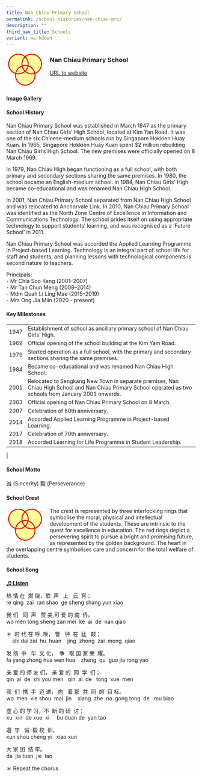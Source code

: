 ```yaml
---
title: Nan Chiau Primary School
permalink: /school-histories/nan-chiau-pri/
description: ""
third_nav_title: Schools
variant: markdown
---
```

<img align="left" style="width:20%;margin-right:15px;" src="/images/nanchiaupri1.jpg">

### **Nan Chiau Primary School**
[URL to website](https://www.ncps.moe.edu.sg/)

<br clear="left">

#### **Image Gallery**


#### **School History**
Nan Chiau Primary School was established in March 1947 as the primary section of Nan Chiau Girls’ High School, located at Kim Yan Road. It was one of the six Chinese-medium schools run by Singapore Hokkien Huay Kuan. In 1965, Singapore Hokkien Huay Kuan spent $2 million rebuilding Nan Chiau Girl’s High School. The new premises were officially opened on 8 March 1969.

In 1979, Nan Chiau High began functioning as a full school, with both primary and secondary sections sharing the same premises. In 1980, the school became an English-medium school. In 1984, Nan Chiau Girls’ High became co-educational and was renamed Nan Chiau High School.

In 2001, Nan Chiau Primary School separated from Nan Chiau High School and was relocated to Anchorvale Link. In 2010, Nan Chiau Primary School was identified as the North Zone Centre of Excellence in Information and Communications Technology. The school prides itself on using appropriate technology to support students’ learning, and was recognised as a ‘Future School’ in 2011.

Nan Chiau Primary School was accorded the Applied Learning Programme in Project-based Learning. Technology is an integral part of school life for staff and students, and planning lessons with technological components is second nature to teachers.

Principals:<br>
\- Mr Chia Soo Keng (2001–2007)<br>
\- Mr Tan Chun Meng (2008–2014)<br>
\- Mdm Quah Li Ling Mae (2015–2019)<br>
\- Mrs Ong Jia Miin (2020 - present)

#### **Key Milestones**

|  |  |
|:---:|---|
| 1947 | Establishment of school as ancillary primary school of Nan Chiau Girls’ High. |
| 1969 | Official opening of the school building at the Kim Yam Road. |
| 1979 | Started operation as a full school, with the primary and secondary sections sharing the same premises. |
| 1984 | Became co-educational and was renamed Nan Chiau High School. |
| 2001 | Relocated to Sengkang New Town in separate premises, Nan Chiau High School and Nan Chiau Primary School operated as two schools from January 2001 onwards. |
| 2003 | Official opening of Nan Chiau Primary School on 8 March. |
| 2007 | Celebration of 60th anniversary. |
| 2014 | Accorded Applied Learning Programme in Project-based Learning. |
| 2017 | Celebration of 70th anniversary. |
| 2018 | Accorded Learning for Life Programme in Student Leadership. |
|

#### **School Motto**
诚 (Sincerity) 毅 (Perseverance)

#### **School Crest**
<img align="left" style="width:20%;margin-right:15px;" src="/images/nanchiaupri1.jpg">

The crest is represented by three interlocking rings that symbolise the moral, physical and intellectual development of the students. These are intrinsic to the quest for excellence in education. The red rings depict a persevering spirit to pursue a bright and promising future, as represented by the golden background. The heart in the overlapping centre symbolises care and concern for the total welfare of students.

#### **School Song**
<a target="\_blank" href="https://drive.google.com/file/d/1-sxJuDdRdR5byGg3WpSJlWueyzjybTN6/view?usp=share_link">**♫ Listen**</a>

热 情 在&nbsp; 燃 烧，歌&nbsp; 声&nbsp; &nbsp;上&nbsp; &nbsp;云&nbsp; 宵；<br>
re qing&nbsp; zai&nbsp; ran shao&nbsp; ge sheng shang yun xiao

我 们&nbsp; &nbsp;同&nbsp; 声&nbsp; &nbsp;赞 美,可 爱 的 南&nbsp; 侨。<br>
wo men tong sheng zan mei&nbsp; ke&nbsp; ai&nbsp; de&nbsp; nan qiao

＊&nbsp; 时 代 在 呼&nbsp; 唤， 警&nbsp; &nbsp;钟&nbsp; 在&nbsp; 猛&nbsp; &nbsp;敲；<br>
&nbsp; &nbsp; shi dai zai&nbsp; hu&nbsp; huan&nbsp; &nbsp; jing&nbsp; zhong&nbsp; zai&nbsp; meng&nbsp; qiao

发 扬&nbsp; 中&nbsp; &nbsp;华&nbsp; 文 化，&nbsp; 争&nbsp; &nbsp;取 国 家 荣&nbsp; 耀。<br>
fa yang zhong hua wen hua&nbsp; &nbsp; zheng&nbsp; qu&nbsp; guo jia rong yao

亲 爱 的 师 友 们， 亲 爱 的&nbsp; 同&nbsp; 学&nbsp; 们；<br>
qin&nbsp; ai&nbsp; de&nbsp; shi you men&nbsp; &nbsp;qin&nbsp; ai&nbsp; de&nbsp; &nbsp;tong&nbsp; xue&nbsp; men

我&nbsp; 们&nbsp; 携&nbsp; 手&nbsp; 迈 进， 向&nbsp; &nbsp;着 那&nbsp; 共&nbsp; 同&nbsp; 的&nbsp; 目 标。<br>
wo&nbsp; men&nbsp; xie shou&nbsp; mai&nbsp; jin&nbsp; &nbsp; xiang&nbsp; zhe&nbsp; na&nbsp; gong tong&nbsp; de&nbsp; &nbsp;mu biao

虚 心 的 学 习，不&nbsp; 断 的 研&nbsp; 讨；<br>
xu&nbsp; xin&nbsp; de xue&nbsp; xi&nbsp; &nbsp; &nbsp;bu duan de&nbsp; yan tao

遵&nbsp; 守&nbsp; &nbsp;诚&nbsp; 毅 校&nbsp; 训，<br>
xun shou cheng yi&nbsp; &nbsp;xiao xun

大 家 团&nbsp; 结 牢。<br>
da&nbsp; jia tuan&nbsp; jie&nbsp; lao

＊ Repeat the chorus